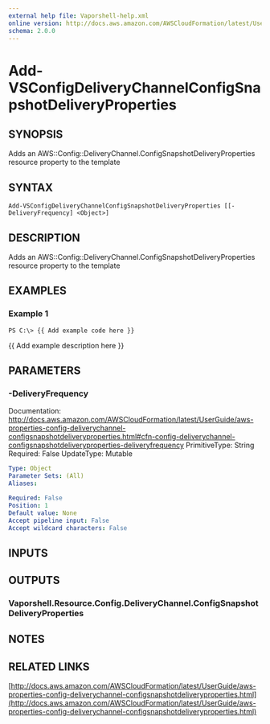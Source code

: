```yaml
---
external help file: Vaporshell-help.xml
online version: http://docs.aws.amazon.com/AWSCloudFormation/latest/UserGuide/aws-properties-config-deliverychannel-configsnapshotdeliveryproperties.html
schema: 2.0.0
---
```


# Add-VSConfigDeliveryChannelConfigSnapshotDeliveryProperties

## SYNOPSIS
Adds an AWS::Config::DeliveryChannel.ConfigSnapshotDeliveryProperties resource property to the template

## SYNTAX

```
Add-VSConfigDeliveryChannelConfigSnapshotDeliveryProperties [[-DeliveryFrequency] <Object>]
```

## DESCRIPTION
Adds an AWS::Config::DeliveryChannel.ConfigSnapshotDeliveryProperties resource property to the template

## EXAMPLES

### Example 1
```
PS C:\> {{ Add example code here }}
```

{{ Add example description here }}

## PARAMETERS

### -DeliveryFrequency
Documentation: http://docs.aws.amazon.com/AWSCloudFormation/latest/UserGuide/aws-properties-config-deliverychannel-configsnapshotdeliveryproperties.html#cfn-config-deliverychannel-configsnapshotdeliveryproperties-deliveryfrequency
PrimitiveType: String
Required: False
UpdateType: Mutable

```yaml
Type: Object
Parameter Sets: (All)
Aliases: 

Required: False
Position: 1
Default value: None
Accept pipeline input: False
Accept wildcard characters: False
```

## INPUTS

## OUTPUTS

### Vaporshell.Resource.Config.DeliveryChannel.ConfigSnapshotDeliveryProperties

## NOTES

## RELATED LINKS

[http://docs.aws.amazon.com/AWSCloudFormation/latest/UserGuide/aws-properties-config-deliverychannel-configsnapshotdeliveryproperties.html](http://docs.aws.amazon.com/AWSCloudFormation/latest/UserGuide/aws-properties-config-deliverychannel-configsnapshotdeliveryproperties.html)

